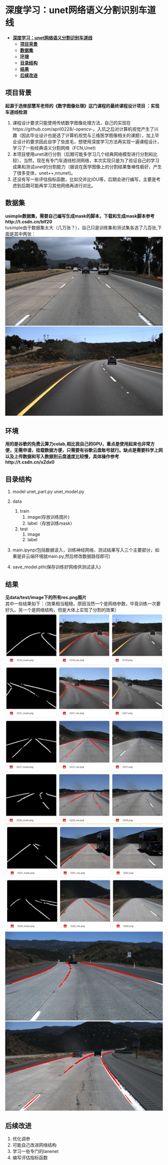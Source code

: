 # **深度学习：unet网络语义分割识别车道线**
<!-- TOC -->

- [**深度学习：unet网络语义分割识别车道线**](#深度学习unet网络语义分割识别车道线)
  - [**项目背景**](#项目背景)
  - [**数据集**](#数据集)
  - [**环境**](#环境)
  - [**目录结构**](#目录结构)
  - [**结果**](#结果)
  - [**后续改进**](#后续改进)

<!-- /TOC -->
## **项目背景**
**起源于选修邸慧军老师的《数字图像处理》这门课程的最终课程设计项目 ：实现车道线检测**
1. 课程设计要求只能使用传统数字图像处理方法，自己的实现在https://github.com/april0228/-opencv-。入坑之后对计算机视觉产生了兴趣（因此毕业设计也是选了计算机视觉与三维医学图像相关的课题），加上毕业设计的要求因此自学了些皮毛，想使用深度学习方法再实现一遍课程设计，学习了一些经典语义分割网络（FCN,Unet)
2. 本项目使用unet进行分割（后期可能多学习几个经典网络模型进行分割和比较），当然，现在有专门车道线检测网络，本次实现只是为了验证自己的学习成果和测试unet的分割能力（据说在医学图像上的分割结果鲁棒性极好，产生了很多变体，unet++,nnunet)。
3. 还没有写一些评估指标函数，比如交并比IOU等，后期会进行编写，主要是考虑到后期可能再学习其他网络再进行对比。


## **数据集**
**usimple数据集，需要自己编写生成mask的脚本，下载和生成mask脚本参考http://t.csdn.cn/blf20**   
tusimple由于数据集太大（几万张？），自己只是训练集和测试集各选了几百张,下面是其中两张：   
![avatar](pic/3216.png)  
![avatar](pic/3220.png)  

## **环境**
**用的是谷歌的免费云算力colab,相比我自己的GPU，重点是使用起来也非常方便，无需申请，挂载数据方便，只需要有谷歌云盘账号就行。缺点是需要科学上网以及上传数据和写入数据到云盘速度比较慢，具体操作参考http://t.csdn.cn/xZdx0**

## **目录结构**
1. model
   unet_part.py
   unet_model.py
2. data
   1. train
        1. image(存放训练图片)
        2. label（存放训练mask）
   2. test
        1. image 
        2. label
3. main.ipynp(包括数据读入，训练神经网络，测试结果写入三个主要部分，如果是非云端环境就main.py,然后修改数据路径即可) 

4. save_model.pth(保存训练好网络供测试读入)

## **结果**
**见data/test/image下的所有res.png图片**   
其中一些结果如下：（效果相当粗糙，原因当然一个是网络参数，毕竟训练一次要好久。另一个是网络结构，但是大体上实现了分割的效果）  
![avatar](pic/001.png)
![avatar](pic/002.png)
![avatar](pic/003.png)
![avatar](pic/3499_res.png) 
![avatar](pic/3235_res.png)   

## **后续改进**
1. 优化调参
2. 可能自己改进网络结构
3. 学习一些专门的lanenet
4. 编写评估指标函数


